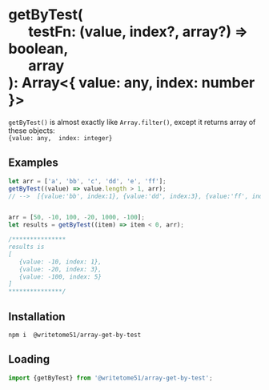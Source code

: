 # getByTest(<br>&nbsp;&nbsp;&nbsp;&nbsp;&nbsp;&nbsp;testFn: (value, index?, array?) => boolean,<br>&nbsp;&nbsp;&nbsp;&nbsp;&nbsp;&nbsp;array<br>): Array<{ value: any, index: number }>

`getByTest()` is almost exactly like `Array.filter()`, except it returns array of these objects:  
 `{value: any,  index: integer}`


## Examples
```js
let arr = ['a', 'bb', 'c', 'dd', 'e', 'ff'];
getByTest((value) => value.length > 1, arr);
// -->  [{value:'bb', index:1}, {value:'dd', index:3}, {value:'ff', index:5}]


arr = [50, -10, 100, -20, 1000, -100];
let results = getByTest((item) => item < 0, arr);

/*************** 
results is 
[
   {value: -10, index: 1}, 
   {value: -20, index: 3}, 
   {value: -100, index: 5}
]
***************/

```

## Installation
`npm i  @writetome51/array-get-by-test`

## Loading
```ts
import {getByTest} from '@writetome51/array-get-by-test';
```
